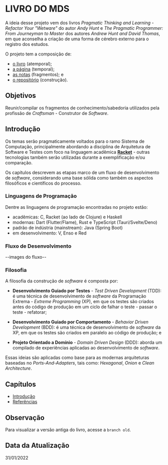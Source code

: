 # LIVRO DO MDS

A ideia desse projeto vem dos livros _Pragmatic Thinking and Learning - Refactor Your "Wetware"_ do autor _Andy Hunt_ e _The Pragmatic Programmer: From Journeyman to Master_ dos autores _Andrew Hunt and David Thomas_, em que aconselha a criação de uma forma de cérebro externo para o registro dos estudos.

O projeto tem a composição de:

- [o livro](https://github.com/mdssjc/mds/ "o livro") (atemporal);
- [a página](https://marcelo-mds.dev/ "a página") (temporal);
- [as notas](https://github.com/mdssjc/mds-notes/ "as notas") (fragmentos); e
- [o repositório](https://github.com/mdssjc/ "o repositório") (construção).

## Objetivos

Reunir/compilar os fragmentos de conhecimento/sabedoria utilizados pela profissão de _Craftsman_ - Construtor de _Software_.

## Introdução

Os temas serão pragmaticamente voltados para o ramo Sistema de Computação, principalmente abordando a disciplina de Arquitetura de Software e Testes com foco na linguagem acadêmica **[Racket](https://racket-lang.org/ "Racket")** - outras tecnologias também serão utilizadas durante a exemplificação e/ou comparação.

Os capítulos descrevem as etapas marco de um fluxo de desenvolvimento de _software_, considerando uma base sólida como também os aspectos filosóficos e científicos do processo.

### Linguagens de Programação

Dentre as linguagens de programação encontradas no projeto estão:

- acadêmicas: C, Racket (ao lado de Clojure) e Haskell
- modernas: Dart (Flutter/Flame), Rust e TypeScript (Tauri/Svelte/Deno)
- padrão de indústria (mainstream): Java (Spring Boot)
- em desenvolvimento: V, Enso e Red

### Fluxo de Desenvolvimento

--images do fluxo--

### Filosofia

A filosofia da construção de _software_ é composta por:

- **Desenvolvimento Guiado por Testes** - _Test Driven Development_ (TDD): é uma técnica de desenvolvimento de _software_ da Programação Extrema - _Extreme Programming_ (XP), em que os testes são criados antes do código de produção em um ciclo de falhar o teste - passar o teste - refatorar;

- **Desenvolvimento Guiado por Comportamento** - _Behavior Driven Development_ (BDD): é uma técnica de desenvolvimento de _software_ da XP, em que os testes são criados em paralelo ao código de produção; e

- **Projeto Orientado a Domínio** - _Domain Driven Design_ (DDD): aborda um compilado de experiências aplicadas ao desenvolvimento de _software_.

Essas ideias são aplicadas como base para as modernas arquiteturas baseadas no _Ports-And-Adapters_, tais como: _Hexagonal_, _Onion_ e _Clean Architecture_.

## Capítulos

- [Introdução](readme.md "Introdução")
- [Referências](references.md "Referências")

## Observação

Para visualizar a versão antiga do livro, acesse a `branch old`.

## Data da Atualização

31/01/2022
